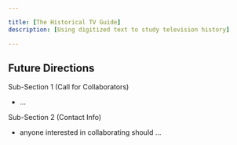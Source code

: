```yaml
---

title: [The Historical TV Guide]
description: [Using digitized text to study television history]

---
```


## Future Directions

Sub-Section 1 (Call for Collaborators)
- ... 

Sub-Section 2 (Contact Info)
- anyone interested in collaborating should ... 
